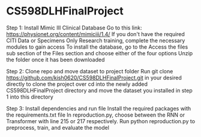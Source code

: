 # CS598DLHFinalProject
Step 1: Install Mimic III Clinical Database
Go to this link: https://physionet.org/content/mimiciii/1.4/
If you don't have the required CITI Data or Specimens Only Research training, complete the necessary modules to gain access
To install the database, go to the Access the files sub section of the Files section and choose either of the four options
Unzip the folder once it has been downloaded

Step 2: Clone repo and move dataset to project folder
Run git clone https://github.com/kish0620/CS598DLHFinalProject.git in your desired directly to clone the project over
cd into the newly added CS598DLHFinalProject directory and move the dataset you installed in step 1 into this directory

Step 3: Install dependencies and run file
Install the required packages with the requirements.txt file
In reproduction.py, choose between the RNN or Transformer with line 215 or 217 respectively.
Run python reproduction.py to preprocess, train, and evaluate the model
